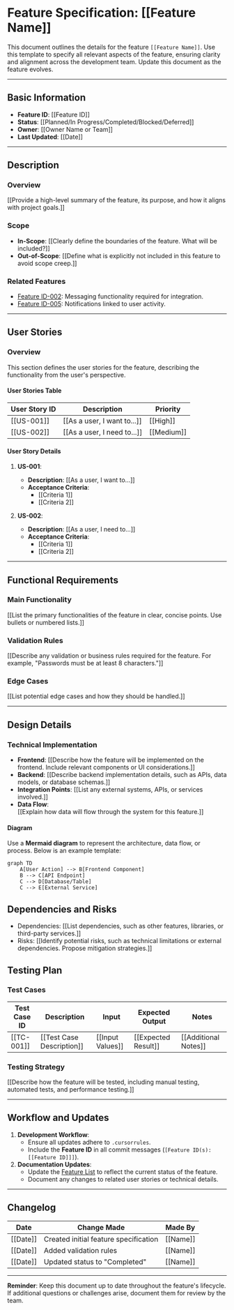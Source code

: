 # Feature Specification: [[Feature Name]]

This document outlines the details for the feature `[[Feature Name]]`. Use this template to specify all relevant aspects of the feature, ensuring clarity and alignment across the development team. Update this document as the feature evolves.

---

## Basic Information

- **Feature ID**: [[Feature ID]]  
- **Status**: [[Planned/In Progress/Completed/Blocked/Deferred]]  
- **Owner**: [[Owner Name or Team]]  
- **Last Updated**: [[Date]]

---

## Description

### Overview

[[Provide a high-level summary of the feature, its purpose, and how it aligns with project goals.]]

### Scope

- **In-Scope**: [[Clearly define the boundaries of the feature. What will be included?]]  
- **Out-of-Scope**: [[Define what is explicitly not included in this feature to avoid scope creep.]]

### Related Features

- [Feature ID-002](./feature-id-002-messaging.md): Messaging functionality required for integration.
- [Feature ID-005](./feature-id-005-notifications.md): Notifications linked to user activity.

---

## User Stories

### Overview

This section defines the user stories for the feature, describing the functionality from the user's perspective.

#### User Stories Table

| User Story ID | Description                          | Priority  |
|---------------|--------------------------------------|-----------|
| [[US-001]]    | [[As a user, I want to...]]          | [[High]]  |
| [[US-002]]    | [[As a user, I need to...]]          | [[Medium]]|

#### User Story Details

1. **US-001**:  
   - **Description**: [[As a user, I want to...]]  
   - **Acceptance Criteria**:  
     - [[Criteria 1]]  
     - [[Criteria 2]]  

2. **US-002**:  
   - **Description**: [[As a user, I need to...]]  
   - **Acceptance Criteria**:  
     - [[Criteria 1]]  
     - [[Criteria 2]]  

---

## Functional Requirements

### Main Functionality

[[List the primary functionalities of the feature in clear, concise points. Use bullets or numbered lists.]]

### Validation Rules

[[Describe any validation or business rules required for the feature. For example, "Passwords must be at least 8 characters."]]

### Edge Cases

[[List potential edge cases and how they should be handled.]]

---

## Design Details

### Technical Implementation

- **Frontend**: [[Describe how the feature will be implemented on the frontend. Include relevant components or UI considerations.]]  
- **Backend**: [[Describe backend implementation details, such as APIs, data models, or database schemas.]]  
- **Integration Points**: [[List any external systems, APIs, or services involved.]]  
- **Data Flow**:  
  [[Explain how data will flow through the system for this feature.]]

#### Diagram

Use a **Mermaid diagram** to represent the architecture, data flow, or process. Below is an example template:

```mermaid
graph TD
    A[User Action] --> B[Frontend Component]
    B --> C[API Endpoint]
    C --> D[Database/Table]
    C --> E[External Service]
```

## Dependencies and Risks

- Dependencies: [[List dependencies, such as other features, libraries, or third-party services.]]
- Risks: [[Identify potential risks, such as technical limitations or external dependencies. Propose mitigation strategies.]]

## Testing Plan

### Test Cases

| Test Case ID | Description                          | Input            | Expected Output      | Notes                   |
|--------------|--------------------------------------|------------------|----------------------|-------------------------|
| [[TC-001]]   | [[Test Case Description]]           | [[Input Values]] | [[Expected Result]]  | [[Additional Notes]]    |

### Testing Strategy

[[Describe how the feature will be tested, including manual testing, automated tests, and performance testing.]]

---

## Workflow and Updates

1. **Development Workflow**:
   - Ensure all updates adhere to `.cursorrules`.
   - Include the **Feature ID** in all commit messages (`[Feature ID(s): [[Feature ID]]]`).
2. **Documentation Updates**:
   - Update the [Feature List](./feature-list.md) to reflect the current status of the feature.
   - Document any changes to related user stories or technical details.

---

## Changelog

| Date       | Change Made                                | Made By     |
|------------|-------------------------------------------|-------------|
| [[Date]]   | Created initial feature specification      | [[Name]]    |
| [[Date]]   | Added validation rules                    | [[Name]]    |
| [[Date]]   | Updated status to "Completed"             | [[Name]]    |

---

**Reminder**: Keep this document up to date throughout the feature's lifecycle. If additional questions or challenges arise, document them for review by the team.
